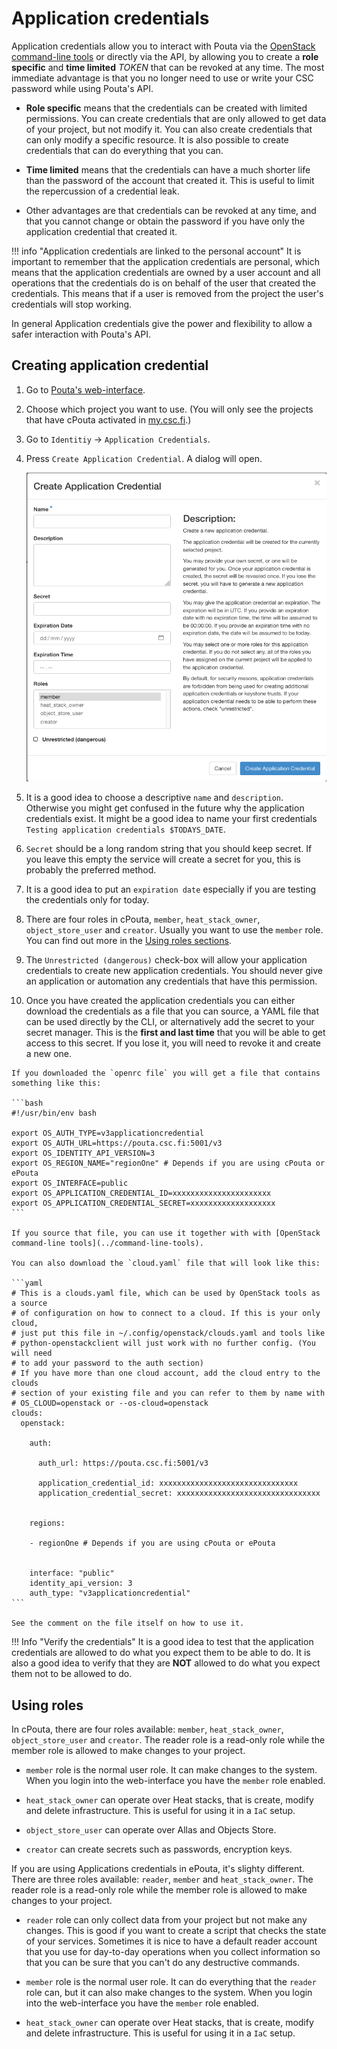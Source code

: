 # Application credentials

Application credentials allow you to interact with Pouta via the [OpenStack command-line tools](../command-line-tools) or directly via the API, by allowing you to create a **role specific** and **time limited** _TOKEN_ that can be revoked at any time. The most immediate advantage is that you no longer need to use or write your CSC password while using Pouta's API.

* **Role specific** means that the credentials can be created with limited permissions. You can create credentials that are only allowed to get data of your project, but not modify it. You can also create credentials that can only modify a specific resource. It is also possible to create credentials that can do everything that you can.

* **Time limited** means that the credentials can have a much shorter life than the password of the account that created it. This is useful to limit the repercussion of a credential leak.

* Other advantages are that credentials can be revoked at any time, and that you cannot change or obtain the password if you have only the application credential that created it.

!!! info "Application credentials are linked to the personal account"
    It is important to remember that the application credentials are personal, which means that the application credentials are owned by a user account and all operations that the credentials do is on behalf of the user that created the credentials. This means that if a user is removed from the project the user's credentials will stop working.

In general Application credentials give the power and flexibility to allow a safer interaction with Pouta's API.

## Creating application credential

1. Go to [Pouta's web-interface](https://pouta.csc.fi/).
2. Choose which project you want to use. (You will only see the projects that have cPouta activated in [my.csc.fi](https://my.csc.fi).)
3. Go to `Identitiy` -> `Application Credentials`.
4. Press `Create Application Credential`. A dialog will open.

    ![Create Application Credential cPouta](../../img/create-application-credential-cpouta.png)

5. It is a good idea to choose a descriptive `name` and `description`. Otherwise you might get confused
in the future why the application credentials exist. It might be a good idea to name your first 
credentials `Testing application credentials $TODAYS_DATE`.
6. `Secret` should be a long random string that you should keep secret. If you leave this empty the
service will create a secret for you, this is probably the preferred method.
7. It is a good idea to put an `expiration date` especially if you are testing the credentials only
for today.
8. There are four roles in cPouta, `member`, `heat_stack_owner`, `object_store_user` and `creator`. Usually you want to use the `member` role. You can find
out more in the [Using roles sections](#using-roles).
9. The `Unrestricted (dangerous)` check-box will allow your application credentials to
create new application credentials. You should never give an application or automation any credentials that have this permission.
10.  Once you have created the application credentials you can either download the credentials as a
file that you can source, a YAML file that can be used directly by the CLI, or alternatively add the secret to your secret manager. This is the **first and last time** that you will be able to get access to this secret. If you lose it, you will need to revoke it and create a new one.

    If you downloaded the `openrc file` you will get a file that contains something like this:

    ```bash
    #!/usr/bin/env bash

    export OS_AUTH_TYPE=v3applicationcredential
    export OS_AUTH_URL=https://pouta.csc.fi:5001/v3
    export OS_IDENTITY_API_VERSION=3
    export OS_REGION_NAME="regionOne" # Depends if you are using cPouta or ePouta
    export OS_INTERFACE=public
    export OS_APPLICATION_CREDENTIAL_ID=xxxxxxxxxxxxxxxxxxxxxx
    export OS_APPLICATION_CREDENTIAL_SECRET=xxxxxxxxxxxxxxxxxxx
    ```

    If you source that file, you can use it together with with [OpenStack command-line tools](../command-line-tools).

    You can also download the `cloud.yaml` file that will look like this:

    ```yaml
    # This is a clouds.yaml file, which can be used by OpenStack tools as a source
    # of configuration on how to connect to a cloud. If this is your only cloud,
    # just put this file in ~/.config/openstack/clouds.yaml and tools like
    # python-openstackclient will just work with no further config. (You will need
    # to add your password to the auth section)
    # If you have more than one cloud account, add the cloud entry to the clouds
    # section of your existing file and you can refer to them by name with
    # OS_CLOUD=openstack or --os-cloud=openstack
    clouds:
      openstack:
        
        auth:
          
          auth_url: https://pouta.csc.fi:5001/v3
          
          application_credential_id: xxxxxxxxxxxxxxxxxxxxxxxxxxxxxxx 
          application_credential_secret: xxxxxxxxxxxxxxxxxxxxxxxxxxxxxxxx 
        
          
        regions:
            
        - regionOne # Depends if you are using cPouta or ePouta
            
          
        interface: "public"
        identity_api_version: 3
        auth_type: "v3applicationcredential"
    ```

    See the comment on the file itself on how to use it.

!!! Info "Verify the credentials"
    It is a good idea to test that the application credentials are allowed to do what you expect them to be able to do. It is also a good idea to verify that they are **NOT** allowed to do what you expect them not to be allowed to do.

## Using roles

In cPouta, there are four roles available: `member`, `heat_stack_owner`, `object_store_user` and `creator`. The reader role is a read-only role while the member role is allowed to make changes to your project.

* `member` role is the normal user role. It can make changes to the system. When you login into the web-interface you have the `member` role
enabled.

* `heat_stack_owner` can operate over Heat stacks, that is create, modify and delete infrastructure. This is useful for using it in a `IaC` setup. 

* `object_store_user` can operate over Allas and Objects Store.

* `creator` can create secrets such as passwords, encryption keys.


If you are using Applications credentials in ePouta, it's slighty different. There are three roles available: `reader`, `member` and `heat_stack_owner`. The reader role is a read-only role while the member role is allowed to make changes to your project.

* `reader` role can only collect data from your project but not make any changes. This is good if you
want to create a script that checks the state of your services. Sometimes it is nice to have a default
reader account that you use for day-to-day operations when you collect information so that you can be
sure that you can't do any destructive commands.

* `member` role is the normal user role. It can do everything that the `reader` role can, but it can
also make changes to the system. When you login into the web-interface you have the `member` role
enabled.

* `heat_stack_owner` can operate over Heat stacks, that is create, modify and delete infrastructure. This is useful for using it in a `IaC` setup. 

